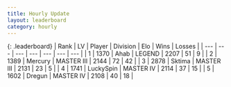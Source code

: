 ```yaml
---
title: Hourly Update
layout: leaderboard
category: hourly
---
```


{: .leaderboard}
| Rank | LV | Player | Division | Elo | Wins | Losses |
| --- | --- | --- | --- | --- | --- | --- |
| <span data-change="0">1</span> | 1370 | <span title="ID: 402846">Ahab</span> | LEGEND | <span data-change="0">2207</span> | <span data-change="0">51</span> | <span data-change="0">9</span> |
| <span data-change="2">2</span> | 1389 | <span title="ID: 692745">Mercury</span> | MASTER III | <span data-change="35">2144</span> | <span data-change="4">72</span> | <span data-change="1">42</span> |
| <span data-change="-1">3</span> | 2878 | <span title="ID: 353063">Sktima</span> | MASTER III | <span data-change="0">2131</span> | <span data-change="0">23</span> | <span data-change="0">5</span> |
| <span data-change="-1">4</span> | 1741 | <span title="ID: 498412">LuckySpin</span> | MASTER IV | <span data-change="0">2114</span> | <span data-change="0">37</span> | <span data-change="0">15</span> |
| <span data-change="0">5</span> | 1602 | <span title="ID: 337810">Dregun</span> | MASTER IV | <span data-change="0">2108</span> | <span data-change="0">40</span> | <span data-change="0">18</span> |